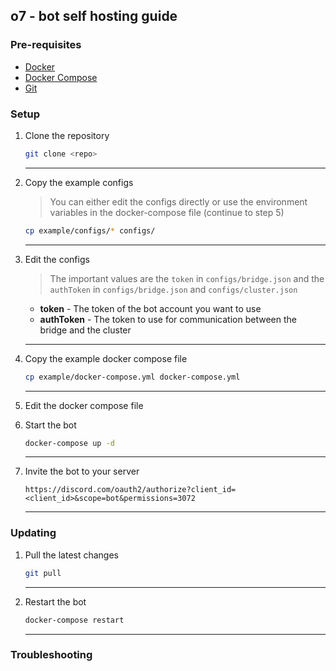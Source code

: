 ## o7 - bot self hosting guide

### Pre-requisites
- [Docker](https://docs.docker.com/get-docker/)
- [Docker Compose](https://docs.docker.com/compose/install/)
- [Git](https://git-scm.com/downloads)

### Setup
1. Clone the repository
    ```bash
    git clone <repo>
    ```
    ---
2. Copy the example configs

    > You can either edit the configs directly or use the environment variables in the docker-compose file (continue to step 5)
    ```bash
    cp example/configs/* configs/
    ```
    ---
3. Edit the configs
  
    > The important values are the `token` in `configs/bridge.json` and the `authToken` in `configs/bridge.json` and `configs/cluster.json`

    - **token** - The token of the bot account you want to use
    - **authToken** - The token to use for communication between the bridge and the cluster
    ---
4. Copy the example docker compose file
    ```bash
    cp example/docker-compose.yml docker-compose.yml
    ```
    ---
5. Edit the docker compose file
    > 
6. Start the bot
    ```bash
    docker-compose up -d
    ```
    ---
7. Invite the bot to your server
    ```curl
    https://discord.com/oauth2/authorize?client_id=<client_id>&scope=bot&permissions=3072
    ```
    ---


### Updating
1. Pull the latest changes
    ```bash
    git pull
    ```
    ---
2. Restart the bot
    ```bash
    docker-compose restart
    ```
    ---
### Troubleshooting